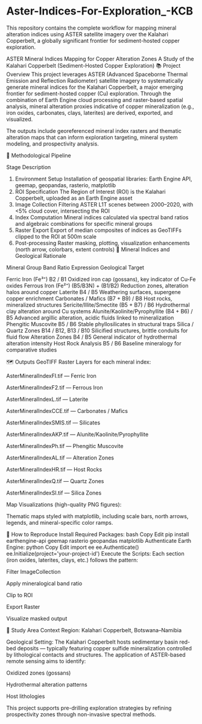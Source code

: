 # Aster-Indices-For-Exploration_-KCB
This repository contains the complete workflow for mapping mineral alteration indices using ASTER satellite imagery over the Kalahari Copperbelt, a globally significant frontier for sediment-hosted copper exploration.

ASTER Mineral Indices Mapping for Copper Alteration Zones
A Study of the Kalahari Copperbelt (Sediment-Hosted Copper Exploration)
📚 Project Overview
This project leverages ASTER (Advanced Spaceborne Thermal Emission and Reflection Radiometer) satellite imagery to systematically generate mineral indices for the Kalahari Copperbelt, a major emerging frontier for sediment-hosted copper (Cu) exploration.
Through the combination of Earth Engine cloud processing and raster-based spatial analysis, mineral alteration proxies indicative of copper mineralization (e.g., iron oxides, carbonates, clays, laterites) are derived, exported, and visualized.

The outputs include georeferenced mineral index rasters and thematic alteration maps that can inform exploration targeting, mineral system modeling, and prospectivity analysis.

🧩 Methodological Pipeline

Stage	Description
1. Environment Setup	Installation of geospatial libraries: Earth Engine API, geemap, geopandas, rasterio, matplotlib
2. ROI Specification	The Region of Interest (ROI) is the Kalahari Copperbelt, uploaded as an Earth Engine asset
3. Image Collection Filtering	ASTER L1T scenes between 2000–2020, with <5% cloud cover, intersecting the ROI
4. Index Computation	Mineral indices calculated via spectral band ratios and algebraic combinations for specific mineral groups
5. Raster Export	Export of median composites of indices as GeoTIFFs clipped to the ROI at 500m scale
6. Post-processing	Raster masking, plotting, visualization enhancements (north arrow, colorbars, extent controls)
🧪 Mineral Indices and Geological Rationale

Mineral Group	Band Ratio Expression	Geological Target

Ferric Iron (Fe³⁺) B2 / B1	Oxidized iron cap (gossans), key indicator of Cu-Fe oxides
Ferrous Iron (Fe²⁺)	(B5/B3N) + (B1/B2)	Reduction zones, alteration halos around copper
Laterite	B4 / B5	Weathering surfaces, supergene copper enrichment
Carbonates / Mafics	(B7 + B9) / B8	Host rocks, mineralized structures
Sericite/Illite/Smectite	(B5 + B7) / B6	Hydrothermal clay alteration around Cu systems
Alunite/Kaolinite/Pyrophyllite	(B4 + B6) / B5	Advanced argillic alteration, acidic fluids linked to mineralization
Phengitic Muscovite	B5 / B6	Stable phyllosilicates in structural traps
Silica / Quartz Zones	B14 / B12, B13 / B10	Silicified structures, brittle conduits for fluid flow
Alteration Zones	B4 / B5	General indicator of hydrothermal alteration intensity
Host Rock Analysis	B5 / B6	Baseline mineralogy for comparative studies

🗺️ Outputs
GeoTIFF Raster Layers for each mineral index:

AsterMineralIndexFI.tif — Ferric Iron

AsterMineralIndexF2.tif — Ferrous Iron

AsterMineralIndexL.tif — Laterite

AsterMineralIndexCCE.tif — Carbonates / Mafics

AsterMineralIndexSMIS.tif — Silicates

AsterMineralIndexAKP.tif — Alunite/Kaolinite/Pyrophyllite

AsterMineralIndexPh.tif — Phengitic Muscovite

AsterMineralIndexAL.tif — Alteration Zones

AsterMineralIndexHR.tif — Host Rocks

AsterMineralIndexQ.tif — Quartz Zones

AsterMineralIndexSI.tif — Silica Zones

Map Visualizations (high-quality PNG figures):

Thematic maps styled with matplotlib, including scale bars, north arrows, legends, and mineral-specific color ramps.

🚀 How to Reproduce
Install Required Packages:
bash
Copy
Edit
pip install earthengine-api geemap rasterio geopandas matplotlib
Authenticate Earth Engine:
python
Copy
Edit
import ee
ee.Authenticate()
ee.Initialize(project='your-project-id')
Execute the Scripts:
Each section (iron oxides, laterites, clays, etc.) follows the pattern:

Filter ImageCollection

Apply mineralogical band ratio

Clip to ROI

Export Raster

Visualize masked output

📍 Study Area Context
Region: Kalahari Copperbelt, Botswana–Namibia

Geological Setting:
The Kalahari Copperbelt hosts sedimentary basin red-bed deposits — typically featuring copper sulfide mineralization controlled by lithological contacts and structures.
The application of ASTER-based remote sensing aims to identify:

Oxidized zones (gossans)

Hydrothermal alteration patterns

Host lithologies

This project supports pre-drilling exploration strategies by refining prospectivity zones through non-invasive spectral methods.
